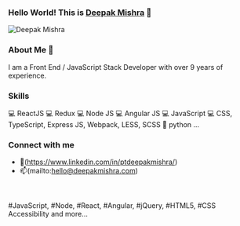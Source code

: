 
### Hello World! This is [Deepak Mishra](https://www.deepakmishra.com/) 👋

<p align="left"> 
	<img src="https://komarev.com/ghpvc/?username=deepak-mishra&color=blue" alt="Deepak Mishra" /> 
</p>


### About Me 🚀
I am a Front End / JavaScript Stack Developer with over 9 years of experience.


###  Skills 

💻 ReactJS
💻 Redux
💻 Node JS
💻 Angular JS
💻 JavaScript
💻 CSS, TypeScript, Express JS, Webpack, LESS, SCSS
🌱 python ...


### Connect with me 
- 💬(https://www.linkedin.com/in/ptdeepakmishra/)
- 📫(mailto:hello@deepakmishra.com)

<br>
<br>
#JavaScript, #Node, #React, #Angular, #jQuery, #HTML5, #CSS Accessibility and more…




